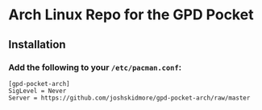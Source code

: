 # Arch Linux Repo for the GPD Pocket

## Installation

### Add the following to your `/etc/pacman.conf`:

    [gpd-pocket-arch]
    SigLevel = Never
    Server = https://github.com/joshskidmore/gpd-pocket-arch/raw/master
